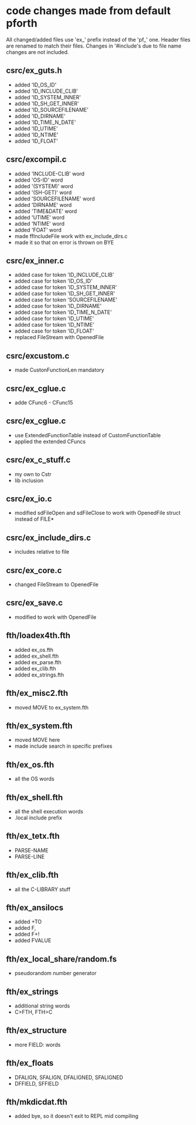 # code changes made from default pforth

All changed/added files use 'ex_' prefix instead of the 'pf_' one.
Header files are renamed to match their files.
Changes in '#include's due to file name changes are not included.

## csrc/ex_guts.h
- added 'ID_OS_ID'
- added 'ID_INCLUDE_CLIB'
- added 'ID_SYSTEM_INNER'
- added 'ID_SH_GET_INNER'
- added 'ID_SOURCEFILENAME'
- added 'ID_DIRNAME'
- added 'ID_TIME_N_DATE'
- added 'ID_UTIME'
- added 'ID_NTIME'
- added 'ID_FLOAT'

## csrc/excompil.c
- added 'INCLUDE-CLIB' word
- added 'OS-ID' word
- added '(SYSTEM)' word
- added '(SH-GET)' word
- added 'SOURCEFILENAME' word
- added 'DIRNAME' word
- added 'TIME&DATE' word
- added 'UTIME' word
- added 'NTIME' word
- added 'FOAT' word
- made ffIncludeFile work with ex_include_dirs.c
- made it so that on error is thrown on BYE

## csrc/ex_inner.c
- added case for token 'ID_INCLUDE_CLIB'
- added case for token 'ID_OS_ID'
- added case for token 'ID_SYSTEM_INNER'
- added case for token 'ID_SH_GET_INNER'
- added case for token 'SOURCEFILENAME'
- added case for token 'ID_DIRNAME'
- added case for token 'ID_TIME_N_DATE'
- added case for token 'ID_UTIME'
- added case for token 'ID_NTIME'
- added case for token 'ID_FLOAT'
- replaced FileStream with OpenedFile

## csrc/excustom.c
- made CustonFunctionLen mandatory

## csrc/ex_cglue.c
- adde CFunc6 - CFunc15

## csrc/ex_cglue.c
- use ExtendedFunctionTable instead of CustomFunctionTable
- applied the extended CFuncs

## csrc/ex_c_stuff.c
- my own to Cstr
- lib inclusion

## csrc/ex_io.c
- modified sdFileOpen and sdFileClose to work with OpenedFile struct instead of FILE*

## csrc/ex_include_dirs.c
- includes relative to file

## csrc/ex_core.c
- changed FileStream to OpenedFile

## csrc/ex_save.c
- modified to work with OpenedFile

## fth/loadex4th.fth
- added ex_os.fth
- added ex_shell.fth
- added ex_parse.fth
- added ex_clib.fth
- added ex_strings.fth

## fth/ex_misc2.fth
- moved MOVE to ex_system.fth

## fth/ex_system.fth
- moved MOVE here
- made include search in specific prefixes

## fth/ex_os.fth
- all the OS words

## fth/ex_shell.fth
- all the shell execution words
- .local include prefix

## fth/ex_tetx.fth
- PARSE-NAME
- PARSE-LINE

## fth/ex_clib.fth
- all the C-LIBRARY stuff

## fth/ex_ansilocs
- added +TO
- added F,
- added F+!
- added FVALUE

## fth/ex_local_share/random.fs
- pseudorandom number generator

## fth/ex_strings
- additional string words
- C>FTH, FTH>C

## fth/ex_structure
- more FIELD: words

## fth/ex_floats
- DFALIGN, SFALIGN, DFALIGNED, SFALIGNED
- DFFIELD, SFFIELD

## fth/mkdicdat.fth
- added bye, so it doesn't exit to REPL mid compiling
